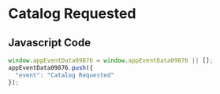 # Catalog Requested

### 

## Javascript Code
```js
window.appEventData09876 = window.appEventData09876 || [];
appEventData09876.push({
  "event": "Catalog Requested"
});
```







